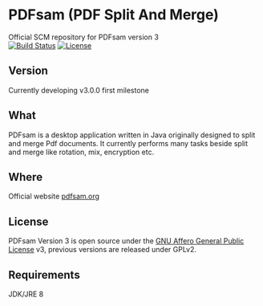 PDFsam (PDF Split And Merge)
==============================
Official SCM repository for PDFsam version 3    
[![Build Status](https://travis-ci.org/torakiki/pdfsam.png)](https://travis-ci.org/torakiki/pdfsam)
[![License](http://img.shields.io/badge/license-AGPLv3-blue.svg)](http://www.gnu.org/licenses/agpl-3.0.html)

Version
-------------------
Currently developing v3.0.0 first milestone

What
-------------------
PDFsam is a desktop application written in Java originally designed to split and merge Pdf documents. It currently performs many tasks beside split and merge like rotation, mix, encryption etc.

Where
-------------------
Official website [pdfsam.org](http://pdfsam.org/ "PDFsam")

License
-------------------
PDFsam Version 3 is open source under the [GNU Affero General Public License] v3, previous versions are released under GPLv2.

Requirements
-------------------
JDK/JRE 8

  [GNU Affero General Public License]: http://www.gnu.org/licenses/agpl-3.0.html

